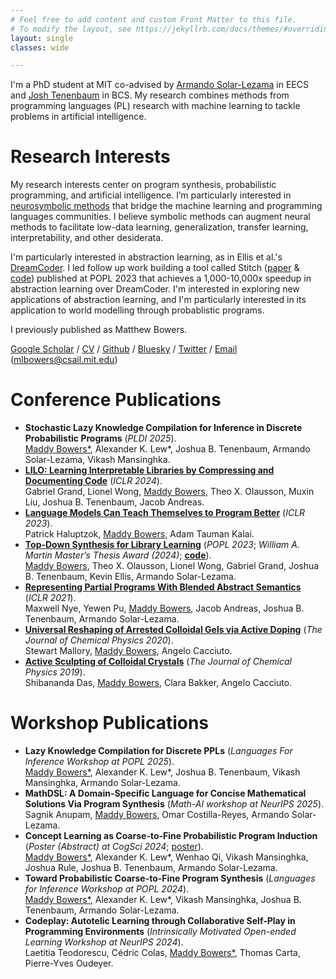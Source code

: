 ```yaml
---
# Feel free to add content and custom Front Matter to this file.
# To modify the layout, see https://jekyllrb.com/docs/themes/#overriding-theme-defaults
layout: single
classes: wide

---
```


I'm a PhD student at MIT co-advised by [Armando Solar-Lezama](https://people.csail.mit.edu/asolar/) in EECS and [Josh Tenenbaum](http://cocosci.mit.edu/josh) in BCS. My research combines methods from programming languages (PL) research with machine learning to tackle problems in artificial intelligence.

# Research Interests

My research interests center on program synthesis, probabilistic programming, and artificial intelligence. I’m particularly interested in [neurosymbolic methods](http://www.neurosymbolic.org/methods.html) that bridge the machine learning and programming languages communities. I believe symbolic methods can augment neural methods to facilitate low-data learning, generalization, transfer learning, interpretability, and other desiderata.

I'm particularly interested in abstraction learning, as in Ellis et al.'s [DreamCoder](https://arxiv.org/abs/2006.08381). I led follow up work building a tool called Stitch ([paper](https://dl.acm.org/doi/10.1145/3571234) & [code](https://github.com/mlb2251/stitch)) published at POPL 2023 that achieves a 1,000-10,000x speedup in abstraction learning over DreamCoder. I'm interested in exploring new applications of abstraction learning, and I'm particularly interested in its application to world modelling through probablistic programs.

I previously published as Matthew Bowers.

[Google Scholar](https://scholar.google.com/citations?user=ghdbIsoAAAAJ) / [CV](CV.pdf) / [Github](https://github.com/mlb2251) / [Bluesky](https://bsky.app/profile/mlbowers.bsky.social) / [Twitter](https://twitter.com/mattlbowers) / [Email](mailto:mlbowers@csail.mit.edu) (mlbowers@csail.mit.edu)

<!-- Prior to Stitch I worked with Max Nye on [Representing Partial Programs with Blended Abstract Semantics](https://arxiv.org/pdf/2012.12964) at ICLR 2021, and I continue to be interested of new ways of representing programs and guiding search. Search mechanisms that use learned symbolic components are particularlly interesting to me, like the predicate learning of Odena et al. in [BUSTLE: Bottom-Up Program Synthesis Through Learning-Guided Exploration](https://arxiv.org/abs/2007.14381) and [Learning to Represent Programs with Property Signatures](https://arxiv.org/abs/2002.09030). -->

<!-- I worked in chemistry in the past and am also interested in applications of neurosymbolic program synthesis to developing interpretable scientific models, as in our [NSF Expeditions](http://www.neurosymbolic.org/) project. -->

<!-- # Awards

William A. Martin Master’s Thesis Award (2024)
NSF Graduate Research Fellowship (2022) -->

# Conference Publications

- **Stochastic Lazy Knowledge Compilation for Inference in Discrete Probabilistic Programs** (*PLDI 2025*).<br><u>Maddy Bowers*</u>, Alexander K. Lew*, Joshua B. Tenenbaum, Armando Solar-Lezama, Vikash Mansinghka.
- [**LILO: Learning Interpretable Libraries by Compressing and Documenting Code**](https://arxiv.org/abs/2310.19791) (*ICLR 2024*).<br>Gabriel Grand, Lionel Wong, <u>Maddy Bowers</u>, Theo X. Olausson, Muxin Liu, Joshua B. Tenenbaum, Jacob Andreas.
- [**Language Models Can Teach Themselves to Program Better**](https://arxiv.org/abs/2207.14502) (*ICLR 2023*).<br>Patrick Haluptzok, <u>Maddy Bowers</u>, Adam Tauman Kalai.
- [**Top-Down Synthesis for Library Learning**](https://dl.acm.org/doi/10.1145/3571234) (*POPL 2023*; *William A. Martin Master’s Thesis Award (2024)*; [**code**](https://github.com/mlb2251/stitch)).<br><u>Maddy Bowers</u>, Theo X. Olausson, Lionel Wong, Gabriel Grand, Joshua B. Tenenbaum, Kevin Ellis, Armando Solar-Lezama.
- [**Representing Partial Programs With Blended Abstract Semantics**](https://arxiv.org/abs/2012.12964) (*ICLR 2021*).<br>Maxwell Nye, Yewen Pu, <u>Maddy Bowers</u>,  Jacob Andreas, Joshua B. Tenenbaum, Armando Solar-Lezama. 
- [**Universal Reshaping of Arrested Colloidal Gels via Active Doping**](https://doi.org/10.1063/5.0016514) (*The Journal of Chemical Physics 2020*).<br>Stewart Mallory, <u>Maddy Bowers</u>, Angelo Cacciuto.
- [**Active Sculpting of Colloidal Crystals**](https://doi.org/10.1063/1.5082949) (*The Journal of Chemical Physics 2019*).<br>Shibananda Das, <u>Maddy Bowers</u>, Clara Bakker, Angelo Cacciuto.

# Workshop Publications

- **Lazy Knowledge Compilation for Discrete PPLs** (*Languages For Inference Workshop at POPL 2025*).<br><u>Maddy Bowers*</u>, Alexander K. Lew*, Joshua B. Tenenbaum, Vikash Mansinghka, Armando Solar-Lezama.
- **MathDSL: A Domain-Specific Language for Concise Mathematical Solutions Via Program Synthesis** (*Math-AI workshop at NeurIPS 2025*).<br>Sagnik Anupam, <u>Maddy Bowers</u>, Omar Costilla-Reyes, Armando Solar-Lezama.
- **Concept Learning as Coarse-to-Fine Probabilistic Program Induction** (*Poster (Abstract) at CogSci 2024*; [poster](poster_ctf.pdf)).<br><u>Maddy Bowers*</u>, Alexander K. Lew*, Wenhao Qi, Vikash Mansinghka, Joshua Rule, Joshua B. Tenenbaum, Armando Solar-Lezama.
- **Toward Probabilistic Coarse-to-Fine Program Synthesis** (*Languages for Inference Workshop at POPL 2024*).<br><u>Maddy Bowers*</u>, Alexander K. Lew*, Vikash Mansinghka, Joshua B. Tenenbaum, Armando Solar-Lezama.
- **Codeplay: Autotelic Learning through Collaborative Self-Play in Programming Environments** (*Intrinsically Motivated Open-ended Learning Workshop at NeurIPS 2024*).<br> Laetitia Teodorescu, Cédric Colas, <u>Maddy Bowers*</u>, Thomas Carta, Pierre-Yves Oudeyer.



<!-- # Background
In 2020 I graduated from Columbia University with a BA in Computer Science and a BA in Chemistry. At Columbia, I worked with Professor Angelo Cacciuto on chemical simulations of self-assembling colloids and authored two publications:
- Das, S., Lee Bowers, M., Bakker, C., & Cacciuto, A. (2019). Active sculpting of colloidal crystals. *The Journal of Chemical Physics*, 150 (13), 134505.
- Mallory, S., Lee Bowers, M., & Cacciuto, A. (2020). Universal reshaping of arrested colloidal gels via active doping. *The Journal of Chemical Physics*, 153, 084901.

In the summer of 2019, I worked in the [Learning Matter Group](http://gomezbombarelli.mit.edu/) at MIT under Professor Rafael Gomez-Bombarelli, where I applied graph neural network methods to molecular property prediction. I'm interested in combining these methods with program synthesis techniques in a chemical domain in the future. -->

<!-- # Fun Stuff-->

<!--I wrote [Coral](https://github.com/jacobaustin123/Coral), a gradually-typed Python compiler which runs type inference and generates fast equivalent LLVM-IR code whenever possible.-->

<!--I wrote [Espresso](https://github.com/mlb2251/espresso), a Bash-Python hybrid shell that I used for several years, though I've recently migrated to [Xonsh](https://xon.sh/).-->

<!--I like writing my own tools and libraries to speed up development, some of which I've packaged into the [mlb](https://github.com/mlb2251/mlb) Python library.-->

